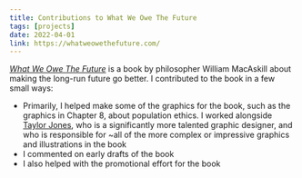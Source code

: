 ```yaml
---
title: Contributions to What We Owe The Future
tags: [projects]
date: 2022-04-01
link: https://whatweowethefuture.com/
---
```


[*What We Owe The Future*](https://whatweowethefuture.com/uk/) is a book by philosopher William MacAskill about making the long-run future go better. I contributed to the book in a few small ways:

- Primarily, I helped make some of the graphics for the book, such as the graphics in Chapter 8, about population ethics. I worked alongside [Taylor Jones](https://eadesigner.co.uk/), who is a significantly more talented graphic designer, and who is responsible for ~all of the more complex or impressive graphics and illustrations in the book
- I commented on early drafts of the book
- I also helped with the promotional effort for the book